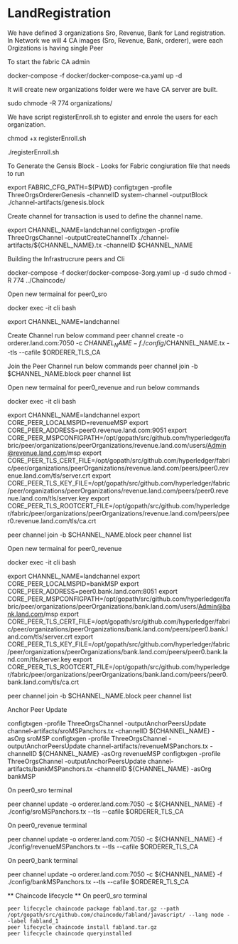 # LandRegistration
We have defined 3 organizations Sro, Revenue, Bank for Land registration.
In Network we will 4 CA images (Sro, Revenue, Bank, orderer), were each Orgizations is having single Peer 

To start the fabric CA admin

docker-compose -f docker/docker-compose-ca.yaml up -d

It will create new organizations folder were we have CA server are built.

sudo chmode -R 774  organizations/ 

We have script registerEnroll.sh to egister and enrole the users for each organization.

chmod +x registerEnroll.sh

./registerEnroll.sh

To Generate the Gensis Block - Looks for Fabric congiuration file that needs to run 

export FABRIC_CFG_PATH=${PWD}
configtxgen -profile ThreeOrgsOrdererGenesis -channelID system-channel -outputBlock ./channel-artifacts/genesis.block

Create channel for transaction is used to define the channel name.

export CHANNEL_NAME=landchannel
configtxgen -profile ThreeOrgsChannel -outputCreateChannelTx ./channel-artifacts/${CHANNEL_NAME}.tx -channelID $CHANNEL_NAME
    
Building the Infrastrucrure peers and Cli 

docker-compose -f docker/docker-compose-3org.yaml up -d
sudo chmod -R 774 ../Chaincode/


Open new termainal for peer0_sro 

docker exec -it cli bash

export CHANNEL_NAME=landchannel

Create Channel run below command
peer channel create -o orderer.land.com:7050 -c $CHANNEL_NAME -f ./config/$CHANNEL_NAME.tx --tls --cafile $ORDERER_TLS_CA

Join the Peer Channel run below commands
peer channel join -b $CHANNEL_NAME.block
peer channel list

Open new termainal for peer0_revenue and run below commands

docker exec -it cli bash

export CHANNEL_NAME=landchannel
export CORE_PEER_LOCALMSPID=revenueMSP
export CORE_PEER_ADDRESS=peer0.revenue.land.com:9051
export CORE_PEER_MSPCONFIGPATH=/opt/gopath/src/github.com/hyperledger/fabric/peer/organizations/peerOrganizations/revenue.land.com/users/Admin@revenue.land.com/msp
export CORE_PEER_TLS_CERT_FILE=/opt/gopath/src/github.com/hyperledger/fabric/peer/organizations/peerOrganizations/revenue.land.com/peers/peer0.revenue.land.com/tls/server.crt
export CORE_PEER_TLS_KEY_FILE=/opt/gopath/src/github.com/hyperledger/fabric/peer/organizations/peerOrganizations/revenue.land.com/peers/peer0.revenue.land.com/tls/server.key
export CORE_PEER_TLS_ROOTCERT_FILE=/opt/gopath/src/github.com/hyperledger/fabric/peer/organizations/peerOrganizations/revenue.land.com/peers/peer0.revenue.land.com/tls/ca.crt


peer channel join -b $CHANNEL_NAME.block
peer channel list


Open new termainal for peer0_revenue

docker exec -it cli bash

export CHANNEL_NAME=landchannel
export CORE_PEER_LOCALMSPID=bankMSP
export CORE_PEER_ADDRESS=peer0.bank.land.com:8051
export CORE_PEER_MSPCONFIGPATH=/opt/gopath/src/github.com/hyperledger/fabric/peer/organizations/peerOrganizations/bank.land.com/users/Admin@bank.land.com/msp
export CORE_PEER_TLS_CERT_FILE=/opt/gopath/src/github.com/hyperledger/fabric/peer/organizations/peerOrganizations/bank.land.com/peers/peer0.bank.land.com/tls/server.crt
export CORE_PEER_TLS_KEY_FILE=/opt/gopath/src/github.com/hyperledger/fabric/peer/organizations/peerOrganizations/bank.land.com/peers/peer0.bank.land.com/tls/server.key
export CORE_PEER_TLS_ROOTCERT_FILE=/opt/gopath/src/github.com/hyperledger/fabric/peer/organizations/peerOrganizations/bank.land.com/peers/peer0.bank.land.com/tls/ca.crt

peer channel join -b $CHANNEL_NAME.block
peer channel list

Anchor Peer Update

configtxgen -profile ThreeOrgsChannel -outputAnchorPeersUpdate channel-artifacts/sroMSPanchors.tx -channelID ${CHANNEL_NAME} -asOrg sroMSP
configtxgen -profile ThreeOrgsChannel -outputAnchorPeersUpdate channel-artifacts/revenueMSPanchors.tx -channelID ${CHANNEL_NAME} -asOrg revenueMSP
configtxgen -profile ThreeOrgsChannel -outputAnchorPeersUpdate channel-artifacts/bankMSPanchors.tx -channelID ${CHANNEL_NAME} -asOrg bankMSP

On peer0_sro terminal 

peer channel update -o orderer.land.com:7050 -c ${CHANNEL_NAME} -f ./config/sroMSPanchors.tx --tls --cafile $ORDERER_TLS_CA

On peer0_revenue terminal

peer channel update -o orderer.land.com:7050 -c ${CHANNEL_NAME} -f ./config/revenueMSPanchors.tx --tls --cafile $ORDERER_TLS_CA

On peer0_bank terminal 

peer channel update -o orderer.land.com:7050 -c ${CHANNEL_NAME} -f ./config/bankMSPanchors.tx --tls --cafile $ORDERER_TLS_CA

** Chaincode lifecycle **
On peer0_sro terminal
```
peer lifecycle chaincode package fabland.tar.gz --path /opt/gopath/src/github.com/chaincode/fabland/javascript/ --lang node --label fabland_1
peer lifecycle chaincode install fabland.tar.gz
peer lifecycle chaincode queryinstalled
```






